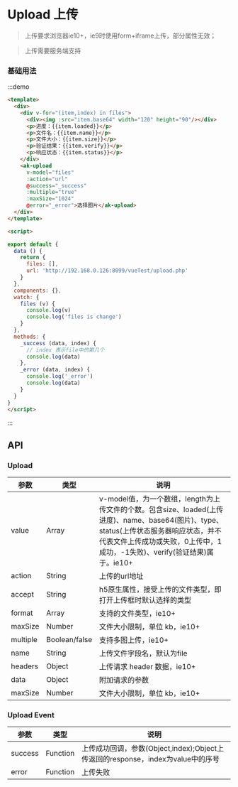 <!-- Created by 337547038 on 2018/9/7 0007. -->
# Upload 上传

> 上传要求浏览器ie10+，ie9时使用form+iframe上传，部分属性无效；

> 上传需要服务端支持

### 基础用法
:::demo 
```html
<template>
  <div>
    <div v-for="(item,index) in files">
      <div><img :src="item.base64" width="120" height="90"/></div>
      <p>进度：{{item.loaded}}</p>
      <p>文件名：{{item.name}}</p>
      <p>文件大小：{{item.size}}</p>
      <p>验证结果：{{item.verify}}</p>
      <p>响应状态：{{item.status}}</p>
    </div>
    <ak-upload 
      v-model="files" 
      :action="url" 
      @success="_success" 
      :multiple="true" 
      :maxSize="1024" 
      @error="_error">选择图片</ak-upload>
  </div>
</template>

<script>

export default {
  data () {
    return {
      files: [],
      url: 'http://192.168.0.126:8099/vueTest/upload.php'
    }
  },
  components: {},
  watch: {
    files (v) {
      console.log(v)
      console.log('files is change')
    }
  },
  methods: {
    _success (data, index) {
      // index 表示file中的第几个
      console.log(data)
    },
    _error (data, index) {
      console.log('_error')
      console.log(data)
    }
  }
}
</script>

```
:::

## API
### Upload
|参数|类型|说明|
|-|-|-|
|value          | Array          |v-model值，为一个数组，length为上传文件的个数。包含size、loaded(上传进度)、name、base64(图片)、type、status(上传状态服务器响应状态，并不代表文件上传成功或失败，0上传中，1成功，-1失败)、verify(验证结果)属于。ie10+|
|action         | String         |上传的url地址|
|accept         | String         |h5原生属性，接受上传的文件类型，即打开上传框时默认选择的类型|
|format         | Array          |支持的文件类型，ie10+|
|maxSize        | Number         |文件大小限制，单位 kb，ie10+|
|multiple       | Boolean/false  |支持多图上传，ie10+|
|name           | String         |上传文件字段名，默认为file|
|headers        | Object         |上传请求 header 数据，ie10+|
|data           | Object         |附加请求的参数|
|maxSize        | Number         |文件大小限制，单位 kb，ie10+|


### Upload Event
|参数|类型|说明|
|-|-|-|
|success        | Function       |上传成功回调，参数(Object,index);Object上传返回的response，index为value中的序号|
|error          | Function       |上传失败|
